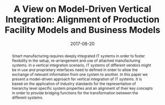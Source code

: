 ---
abstract: Smart manufacturing requires deeply integrated IT systems in order to foster
  flexibility in the setup, re-arrangement and use of attached manufacturing systems.
  In a vertical integration scenario, IT systems of different vendors might be in
  use and proprietary interfaces need to defined in order to allow the exchange of
  relevant information from one system to another. In this paper we present a model-driven
  approach for vertical integration of IT systems. It is based on the application
  of industry standards for the representation of hierarchy level specific system
  properties and an alignment of their key concepts in order to provide bridging functions
  for the transformation between the different systems.
authors:
- Bernhard Wally
- Christian Huemer
- Alexandra Mazak
date: '2017-08-20'
featured: false
links:
- name: Publik
  url: https://publik.tuwien.ac.at/showentry.php?ID=260992&lang=1
publication_types:
- '0'
publishDate: '2017-08-20'
title: 'A View on Model-Driven Vertical Integration: Alignment of Production Facility
  Models and Business Models'
url_pdf: ''
---
